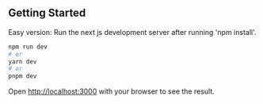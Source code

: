 ## Getting Started

Easy version: Run the next js development server after running 'npm install'.


```bash
npm run dev
# or
yarn dev
# or
pnpm dev
```

Open [http://localhost:3000](http://localhost:3000) with your browser to see the result.
